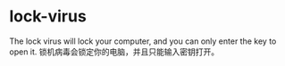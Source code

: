 # lock-virus
The lock virus will lock your computer, and you can only enter the key to open it.   锁机病毒会锁定你的电脑，并且只能输入密钥打开。
